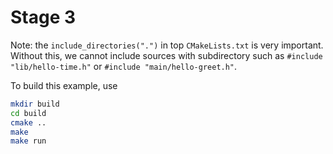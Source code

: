 # Stage 3

Note: the `include_directories(".")` in top `CMakeLists.txt` is very important.
Without this, we cannot include sources with subdirectory such as `#include "lib/hello-time.h"` or `#include "main/hello-greet.h"`.

To build this example, use

```bash
mkdir build
cd build
cmake ..
make
make run
```
